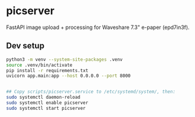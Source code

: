 # picserver

FastAPI image upload + processing for Waveshare 7.3" e-paper (epd7in3f).

## Dev setup
```bash
python3 -m venv --system-site-packages .venv
source .venv/bin/activate
pip install -r requirements.txt
uvicorn app.main:app --host 0.0.0.0 --port 8000


## Copy scripts/picserver.service to /etc/systemd/system/, then:
sudo systemctl daemon-reload
sudo systemctl enable picserver
sudo systemctl start picserver
